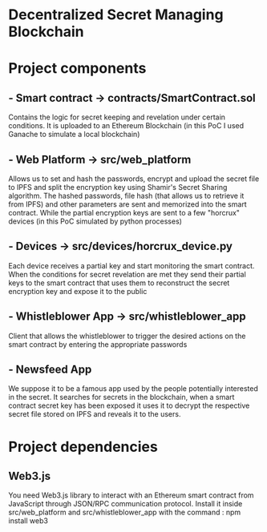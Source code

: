 # Decentralized Secret Managing Blockchain

# Project components

## - Smart contract -> contracts/SmartContract.sol
Contains the logic for secret keeping and revelation under certain conditions.
It is uploaded to an Ethereum Blockchain (in this PoC I used Ganache to simulate a local blockchain)

## - Web Platform -> src/web_platform
Allows us to set and hash the passwords, encrypt and upload the secret file to IPFS and split the encryption key using Shamir's Secret Sharing algorithm. 
The hashed passwords, file hash (that allows us to retrieve it from IPFS) and other parameters are sent and memorized into the smart contract.
While the partial encryption keys are sent to a few "horcrux" devices (in this PoC simulated by python processes)

## - Devices -> src/devices/horcrux_device.py
Each device receives a partial key and start monitoring the smart contract. 
When the conditions for secret revelation are met they send their partial keys to the smart contract that uses them to reconstruct the secret encryption key and expose it to the public

## - Whistleblower App -> src/whistleblower_app
Client that allows the whistleblower to trigger the desired actions on the smart contract by entering the appropriate passwords

## - Newsfeed App
We suppose it to be a famous app used by the people potentially interested in the secret.
It searches for secrets in the blockchain, when a smart contract secret key has been exposed it uses it to decrypt the respective secret file stored on IPFS and reveals it to the users.

# Project dependencies

## Web3.js
You need Web3.js library to interact with an Ethereum smart contract from JavaScript through JSON/RPC communication protocol.
Install it inside src/web_platform and src/whistleblower_app with the command :
npm install web3

